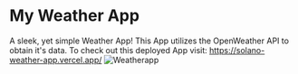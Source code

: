 # My Weather App
A sleek, yet simple Weather App! This App utilizes the OpenWeather API to obtain it's data.
To check out this deployed App visit: https://solano-weather-app.vercel.app/
![Weatherapp](https://user-images.githubusercontent.com/111948487/223854120-cd5914f4-3e97-433c-b419-8a46da49b28c.png)
